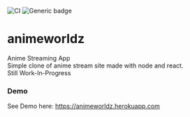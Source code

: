 ![CI](https://github.com/Dovakiin0/animeworldz/actions/workflows/node.js.yml/badge.svg) ![Generic badge](https://img.shields.io/badge/Status-active-<COLOR>.svg)
# animeworldz
Anime Streaming App  
Simple clone of anime stream site made with node and react.  
Still Work-In-Progress

### Demo
See Demo here: https://animeworldz.herokuapp.com
